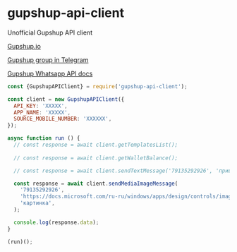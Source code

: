 # gupshup-api-client

Unofficial Gupshup API client

[Gupshup.io](https://gupshup.io)

[Gupshup group in Telegram](https://t.me/ru_gupshup)

[Gupshup Whatsapp API docs](https://www.gupshup.io/developer/docs/bot-platform/guide/whatsapp-api-documentation)


`````javascript
const {GupshupAPIClient} = require('gupshup-api-client');

const client = new GupshupAPIClient({
  API_KEY: 'XXXXX',
  APP_NAME: 'XXXXX',
  SOURCE_MOBILE_NUMBER: 'XXXXXX',
});

async function run () {
  // const response = await client.getTemplatesList();
  
  // const response = await client.getWalletBalance();

  // const response = await client.sendTextMessage('79135292926', 'привет');

  const response = await client.sendMediaImageMessage(
    '79135292926', 
    'https://docs.microsoft.com/ru-ru/windows/apps/design/controls/images/image-licorice.jpg',
    'картинка',
  );

  console.log(response.data);
}

(run)();
`````
